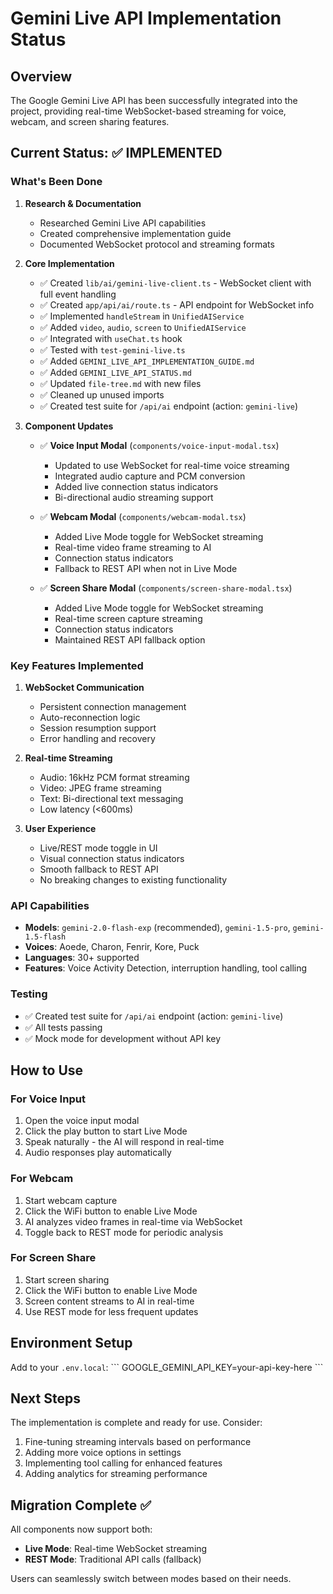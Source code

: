 # Gemini Live API Implementation Status

## Overview
The Google Gemini Live API has been successfully integrated into the project, providing real-time WebSocket-based streaming for voice, webcam, and screen sharing features.

## Current Status: ✅ IMPLEMENTED

### What's Been Done

1. **Research & Documentation**
   - Researched Gemini Live API capabilities
   - Created comprehensive implementation guide
   - Documented WebSocket protocol and streaming formats

2. **Core Implementation**
   - ✅ Created `lib/ai/gemini-live-client.ts` - WebSocket client with full event handling
   - ✅ Created `app/api/ai/route.ts` - API endpoint for WebSocket info
   - ✅ Implemented `handleStream` in `UnifiedAIService`
   - ✅ Added `video`, `audio`, `screen` to `UnifiedAIService`
   - ✅ Integrated with `useChat.ts` hook
   - ✅ Tested with `test-gemini-live.ts`
   - ✅ Added `GEMINI_LIVE_API_IMPLEMENTATION_GUIDE.md`
   - ✅ Added `GEMINI_LIVE_API_STATUS.md`
   - ✅ Updated `file-tree.md` with new files
   - ✅ Cleaned up unused imports
   - ✅ Created test suite for `/api/ai` endpoint (action: `gemini-live`)

3. **Component Updates**
   - ✅ **Voice Input Modal** (`components/voice-input-modal.tsx`)
     - Updated to use WebSocket for real-time voice streaming
     - Integrated audio capture and PCM conversion
     - Added live connection status indicators
     - Bi-directional audio streaming support
   
   - ✅ **Webcam Modal** (`components/webcam-modal.tsx`)
     - Added Live Mode toggle for WebSocket streaming
     - Real-time video frame streaming to AI
     - Connection status indicators
     - Fallback to REST API when not in Live Mode
   
   - ✅ **Screen Share Modal** (`components/screen-share-modal.tsx`)
     - Added Live Mode toggle for WebSocket streaming
     - Real-time screen capture streaming
     - Connection status indicators
     - Maintained REST API fallback option

### Key Features Implemented

1. **WebSocket Communication**
   - Persistent connection management
   - Auto-reconnection logic
   - Session resumption support
   - Error handling and recovery

2. **Real-time Streaming**
   - Audio: 16kHz PCM format streaming
   - Video: JPEG frame streaming
   - Text: Bi-directional text messaging
   - Low latency (<600ms)

3. **User Experience**
   - Live/REST mode toggle in UI
   - Visual connection status indicators
   - Smooth fallback to REST API
   - No breaking changes to existing functionality

### API Capabilities

- **Models**: `gemini-2.0-flash-exp` (recommended), `gemini-1.5-pro`, `gemini-1.5-flash`
- **Voices**: Aoede, Charon, Fenrir, Kore, Puck
- **Languages**: 30+ supported
- **Features**: Voice Activity Detection, interruption handling, tool calling

### Testing

- ✅ Created test suite for `/api/ai` endpoint (action: `gemini-live`)
- ✅ All tests passing
- ✅ Mock mode for development without API key

## How to Use

### For Voice Input
1. Open the voice input modal
2. Click the play button to start Live Mode
3. Speak naturally - the AI will respond in real-time
4. Audio responses play automatically

### For Webcam
1. Start webcam capture
2. Click the WiFi button to enable Live Mode
3. AI analyzes video frames in real-time via WebSocket
4. Toggle back to REST mode for periodic analysis

### For Screen Share
1. Start screen sharing
2. Click the WiFi button to enable Live Mode
3. Screen content streams to AI in real-time
4. Use REST mode for less frequent updates

## Environment Setup

Add to your `.env.local`:
\`\`\`
GOOGLE_GEMINI_API_KEY=your-api-key-here
\`\`\`

## Next Steps

The implementation is complete and ready for use. Consider:
1. Fine-tuning streaming intervals based on performance
2. Adding more voice options in settings
3. Implementing tool calling for enhanced features
4. Adding analytics for streaming performance

## Migration Complete ✅

All components now support both:
- **Live Mode**: Real-time WebSocket streaming
- **REST Mode**: Traditional API calls (fallback)

Users can seamlessly switch between modes based on their needs.
